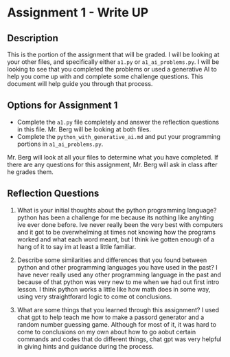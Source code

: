 # Assignment 1 - Write UP

## Description
This is the portion of the assignment that will be graded.  I will be looking at your other files, and specifically either `a1.py` or `a1_ai_problems.py`.  I will be looking to see that you completed the problems or used a generative AI to help you come up with and complete some challenge questions.  This document will help guide you through that process.

## Options for Assignment 1
- Complete the `a1.py` file completely and answer the reflection questions in this file.  Mr. Berg will be looking at both files.
- Complete the `python_with_generative_ai.md` and put your programming portions in `a1_ai_problems.py`.

Mr. Berg will look at all your files to determine what you have completed.  If there are any questions for this assignment, Mr. Berg will ask in class after he grades them.


## Reflection Questions

1. What is your initial thoughts about the python programming language?
python has been a challenge for me because its nothing like anyhting ive ever done before. Ive never really been the very best with computers and it got to be overwhelming at times not knowing how the programs worked and what each word meant, but I think ive gotten enough of a hang of it to say im at least a little familiar.


2. Describe some similarities and differences that you found between python and other programming languages you have used in the past?
I have never really used any other programming language in the past and because of that python was very new to me when we had out first intro lesson. I think python works a little like how math does in some way, using very straightforard logic to come ot conclusions.


3. What are some things that you learned through this assignment?
I used chat gpt to help teach me how to make a passord generator and a random number guessing game. Although for most of it, it was hard to come to conclusions on my own about how to go aobut certain commands and codes that do different things, chat gpt was very helpful in giving hints and guidance during the process. 